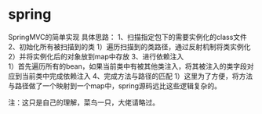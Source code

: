 # spring
SpringMVC的简单实现
具体思路：
1、扫描指定包下的需要实例化的class文件
2、初始化所有被扫描到的类
  1）遍历扫描到的类路径，通过反射机制将类实例化
  2）并将实例化后的对象放到map中存放
3、进行依赖注入  
  1）首先遍历所有的bean，如果当前类中有被其他类注入，将其被注入的类字段对应到当前类中完成依赖注入
4、完成方法与路径的匹配
  1）这里为了方便，将方法与路径做了一个映射到一个map中，spring源码远比这些逻辑复杂的。
 
 
 
注：这只是自己的理解，菜鸟一只，大佬请略过。
